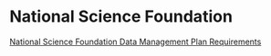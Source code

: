 # National Science Foundation

[National Science Foundation Data Management Plan Requirements](https://www.ospa.iastate.edu/sites/default/files/imported/docs/NSF-Data-Management-Plan.pdf)

